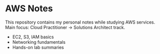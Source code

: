 # AWS Notes

This repository contains my personal notes while studying AWS services.  
Main focus: Cloud Practitioner → Solutions Architect track.

- EC2, S3, IAM basics
- Networking fundamentals
- Hands-on lab summaries
